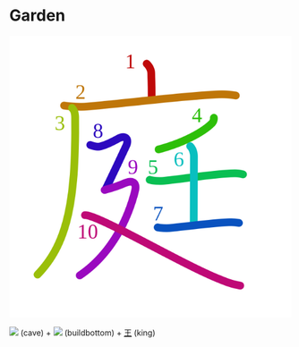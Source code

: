 # Garden
![5ead](Kanji/kanji-colorize/5ead.svg)

[![](http://www.kanjidamage.com/assets/radsmall/cave-caf2c91b2b5a1cec0ce1ffe9e8804e6de933e622f8b79893317be2ac81092b2e.jpg)](http://www.kanjidamage.com/kanji/1123-cave) (cave) + [![](http://www.kanjidamage.com/assets/radsmall/build-c6a3233dd21991442cf26febb163e51c7156c6c0c03d6d613daf8d96f442768e.jpg)](http://www.kanjidamage.com/kanji/1154-build-%E5%BB%BA) (buildbottom) + [王](Kanji/kanji-dict/王.md) (king) 